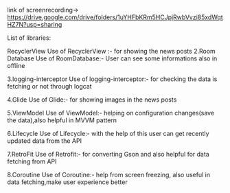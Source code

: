 link of screenrecording-> https://drive.google.com/drive/folders/1uYHFbKRm5HCJpjRwbVvzi85xdWqtHZ7N?usp=sharing

List of libraries:

RecyclerView Use of RecyclerView :- for showing the news posts
2.Room Database Use of RoomDatabase:- User can see some informations also in offline

3.logging-interceptor Use of logging-interceptor:- for checking the data is fetching or not through logcat

4.Glide Use of Glide:- for showing images in the news posts

5.ViewModel Use of ViewModel:- helping on configuration changes(save the data),also helpful in MVVM pattern

6.Lifecycle Use of Lifecycle:- with the help of this user can get recently updated data from the API

7.RetroFit Use of Retrofit:- for converting Gson and also helpful for data fetching from API

8.Coroutine Use of Coroutine:- help from screen freezing, also useful in data fetching,make user experience better
